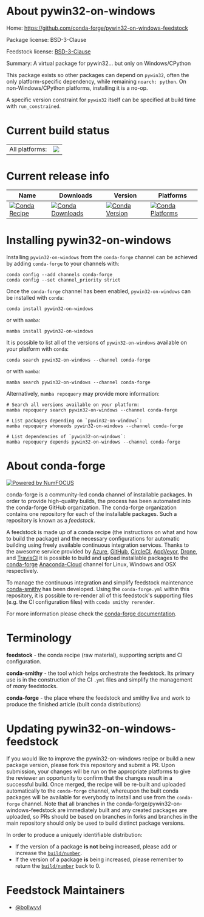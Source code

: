 About pywin32-on-windows
========================

Home: https://github.com/conda-forge/pywin32-on-windows-feedstock

Package license: BSD-3-Clause

Feedstock license: [BSD-3-Clause](https://github.com/conda-forge/pywin32-on-windows-feedstock/blob/main/LICENSE.txt)

Summary: A virtual package for pywin32... but only on Windows/CPython

This package exists so other packages can depend on `pywin32`, often the only
platform-specific dependency, while remaining `noarch: python`. On
non-Windows/CPython platforms, installing it is a no-op.

A specific version constraint for `pywin32` itself can be specified at build
time with `run_constrained`.

Current build status
====================


<table><tr><td>All platforms:</td>
    <td>
      <a href="https://dev.azure.com/conda-forge/feedstock-builds/_build/latest?definitionId=15623&branchName=main">
        <img src="https://dev.azure.com/conda-forge/feedstock-builds/_apis/build/status/pywin32-on-windows-feedstock?branchName=main">
      </a>
    </td>
  </tr>
</table>

Current release info
====================

| Name | Downloads | Version | Platforms |
| --- | --- | --- | --- |
| [![Conda Recipe](https://img.shields.io/badge/recipe-pywin32--on--windows-green.svg)](https://anaconda.org/conda-forge/pywin32-on-windows) | [![Conda Downloads](https://img.shields.io/conda/dn/conda-forge/pywin32-on-windows.svg)](https://anaconda.org/conda-forge/pywin32-on-windows) | [![Conda Version](https://img.shields.io/conda/vn/conda-forge/pywin32-on-windows.svg)](https://anaconda.org/conda-forge/pywin32-on-windows) | [![Conda Platforms](https://img.shields.io/conda/pn/conda-forge/pywin32-on-windows.svg)](https://anaconda.org/conda-forge/pywin32-on-windows) |

Installing pywin32-on-windows
=============================

Installing `pywin32-on-windows` from the `conda-forge` channel can be achieved by adding `conda-forge` to your channels with:

```
conda config --add channels conda-forge
conda config --set channel_priority strict
```

Once the `conda-forge` channel has been enabled, `pywin32-on-windows` can be installed with `conda`:

```
conda install pywin32-on-windows
```

or with `mamba`:

```
mamba install pywin32-on-windows
```

It is possible to list all of the versions of `pywin32-on-windows` available on your platform with `conda`:

```
conda search pywin32-on-windows --channel conda-forge
```

or with `mamba`:

```
mamba search pywin32-on-windows --channel conda-forge
```

Alternatively, `mamba repoquery` may provide more information:

```
# Search all versions available on your platform:
mamba repoquery search pywin32-on-windows --channel conda-forge

# List packages depending on `pywin32-on-windows`:
mamba repoquery whoneeds pywin32-on-windows --channel conda-forge

# List dependencies of `pywin32-on-windows`:
mamba repoquery depends pywin32-on-windows --channel conda-forge
```


About conda-forge
=================

[![Powered by
NumFOCUS](https://img.shields.io/badge/powered%20by-NumFOCUS-orange.svg?style=flat&colorA=E1523D&colorB=007D8A)](https://numfocus.org)

conda-forge is a community-led conda channel of installable packages.
In order to provide high-quality builds, the process has been automated into the
conda-forge GitHub organization. The conda-forge organization contains one repository
for each of the installable packages. Such a repository is known as a *feedstock*.

A feedstock is made up of a conda recipe (the instructions on what and how to build
the package) and the necessary configurations for automatic building using freely
available continuous integration services. Thanks to the awesome service provided by
[Azure](https://azure.microsoft.com/en-us/services/devops/), [GitHub](https://github.com/),
[CircleCI](https://circleci.com/), [AppVeyor](https://www.appveyor.com/),
[Drone](https://cloud.drone.io/welcome), and [TravisCI](https://travis-ci.com/)
it is possible to build and upload installable packages to the
[conda-forge](https://anaconda.org/conda-forge) [Anaconda-Cloud](https://anaconda.org/)
channel for Linux, Windows and OSX respectively.

To manage the continuous integration and simplify feedstock maintenance
[conda-smithy](https://github.com/conda-forge/conda-smithy) has been developed.
Using the ``conda-forge.yml`` within this repository, it is possible to re-render all of
this feedstock's supporting files (e.g. the CI configuration files) with ``conda smithy rerender``.

For more information please check the [conda-forge documentation](https://conda-forge.org/docs/).

Terminology
===========

**feedstock** - the conda recipe (raw material), supporting scripts and CI configuration.

**conda-smithy** - the tool which helps orchestrate the feedstock.
                   Its primary use is in the construction of the CI ``.yml`` files
                   and simplify the management of *many* feedstocks.

**conda-forge** - the place where the feedstock and smithy live and work to
                  produce the finished article (built conda distributions)


Updating pywin32-on-windows-feedstock
=====================================

If you would like to improve the pywin32-on-windows recipe or build a new
package version, please fork this repository and submit a PR. Upon submission,
your changes will be run on the appropriate platforms to give the reviewer an
opportunity to confirm that the changes result in a successful build. Once
merged, the recipe will be re-built and uploaded automatically to the
`conda-forge` channel, whereupon the built conda packages will be available for
everybody to install and use from the `conda-forge` channel.
Note that all branches in the conda-forge/pywin32-on-windows-feedstock are
immediately built and any created packages are uploaded, so PRs should be based
on branches in forks and branches in the main repository should only be used to
build distinct package versions.

In order to produce a uniquely identifiable distribution:
 * If the version of a package **is not** being increased, please add or increase
   the [``build/number``](https://docs.conda.io/projects/conda-build/en/latest/resources/define-metadata.html#build-number-and-string).
 * If the version of a package **is** being increased, please remember to return
   the [``build/number``](https://docs.conda.io/projects/conda-build/en/latest/resources/define-metadata.html#build-number-and-string)
   back to 0.

Feedstock Maintainers
=====================

* [@bollwyvl](https://github.com/bollwyvl/)

